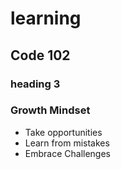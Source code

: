 # learning
## Code 102
### heading 3

### Growth Mindset 
- Take opportunities 
- Learn from mistakes 
- Embrace Challenges 
